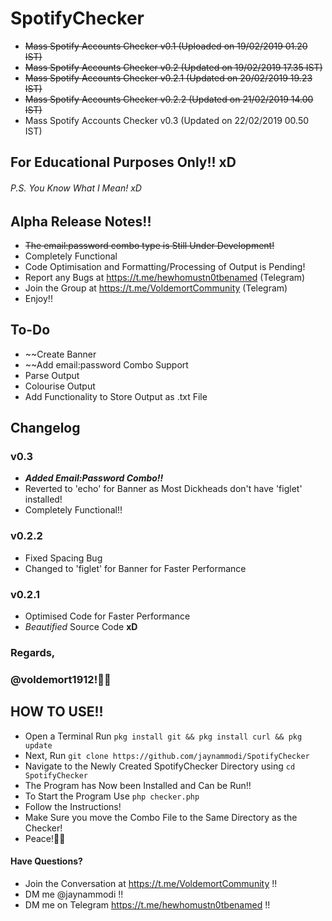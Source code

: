 # SpotifyChecker
- ~~Mass Spotify Accounts Checker v0.1 (Uploaded on 19/02/2019 01.20 IST)~~
- ~~Mass Spotify Accounts Checker v0.2 (Updated on 19/02/2019 17.35 IST)~~
- ~~Mass Spotify Accounts Checker v0.2.1 (Updated on 20/02/2019 19.23 IST)~~
- ~~Mass Spotify Accounts Checker v0.2.2 (Updated on 21/02/2019 14.00 IST)~~
- Mass Spotify Accounts Checker v0.3 (Updated on 22/02/2019 00.50 IST)
## For Educational Purposes Only!! xD
###### P.S. You Know What I Mean! xD
## Alpha Release Notes!!
* ~~The email:password combo type is Still Under Development!~~
* Completely Functional
* Code Optimisation and Formatting/Processing of Output is Pending!
* Report any Bugs at https://t.me/hewhomustn0tbenamed (Telegram)
* Join the Group at https://t.me/VoldemortCommunity (Telegram)
* Enjoy!!

## To-Do

* ~~Create Banner
* ~~Add email:password Combo Support
* Parse Output
* Colourise Output
* Add Functionality to Store Output as .txt File

## Changelog
### v0.3
* ***Added Email:Password Combo!!***
* Reverted to 'echo' for Banner as Most Dickheads don't have 'figlet' installed!
* Completely Functional!!

### v0.2.2
* Fixed Spacing Bug
* Changed to 'figlet' for Banner for Faster Performance


### v0.2.1
* Optimised Code for Faster Performance
* _Beautified_ Source Code __xD__


### Regards,
### @voldemort1912!🖖🏻

## HOW TO USE!!
* Open a Terminal Run `pkg install git && pkg install curl && pkg update`
* Next, Run `git clone https://github.com/jaynammodi/SpotifyChecker`
* Navigate to the Newly Created SpotifyChecker Directory using `cd SpotifyChecker`
* The Program has Now been Installed and Can be Run!!
* To Start the Program Use `php checker.php`
* Follow the Instructions!
* Make Sure you move the Combo File to the Same Directory as the Checker!
* Peace!🖖🏻
#### Have Questions?
* Join the Conversation at https://t.me/VoldemortCommunity !!
* DM me @jaynammodi !!
* DM me on Telegram https://t.me/hewhomustn0tbenamed !!
